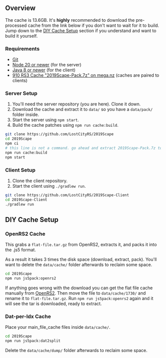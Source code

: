## Overview

The cache is 13.6GB. It's **highly** recommended to download the pre-processed cache from the link below if you don't want to wait for it to build.  
Jump down to the [DIY Cache Setup](#diy-cache-setup) section if you understand and want to build it yourself.

### Requirements

- [Git](https://git-scm.com/downloads)
- [Node 20 or newer](https://nodejs.org/en/download/) (for the server)
- [Java 8 or newer](https://adoptium.net/) (for the client)
- [910 RS3 Cache "2019Scape-Pack.7z" on mega.nz](https://mega.nz/file/VXURDZ5J#CKKIPTt4WWO9OKikprD_KY_ZnnZQ3h33_DG7WOxHELM) (caches are paired to clients)

### Server Setup

1. You'll need the server repository (you are here). Clone it down.
2. Download the cache and extract it to `data/` so you have a `data/pack/` folder inside.
3. Start the server using `npm start`.
4. Build the cache patches using `npm run cache:build`.

```bash
git clone https://github.com/LostCityRS/2019Scape
cd 2019Scape
npm ci
# this line is not a command. go ahead and extract 2019Scape-Pack.7z to data/ now.
npm run cache:build
npm start
```

### Client Setup

1. Clone the client repository.
2. Start the client using `./gradlew run`.

```bash
git clone https://github.com/LostCityRS/2019Scape-Client
cd 2019Scape-Client
./gradlew run
```

## DIY Cache Setup

### OpenRS2 Cache

This grabs a `flat-file.tar.gz` from OpenRS2, extracts it, and packs it into the .js5 format.

As a result it takes 3 times the disk space (download, extract, pack). You'll want to delete the `data/cache/` folder afterwards to reclaim some space.

```bash
cd 2019Scape
npm run js5pack:openrs2
```

If anything goes wrong with the download you can get the flat file cache manually from [OpenRS2](https://archive.openrs2.org/caches/runescape/1730).  Then move the file to `data/cache/1730/` and rename it to `flat-file.tar.gz`. Run `npm run js5pack:openrs2` again and it will see the tar is downloaded, ready to extract.

### Dat-per-Idx Cache

Place your main_file_cache files inside `data/cache/`.

```bash
cd 2019Scape
npm run js5pack:dat2split
```

Delete the `data/cache/dump/` folder afterwards to reclaim some space.
